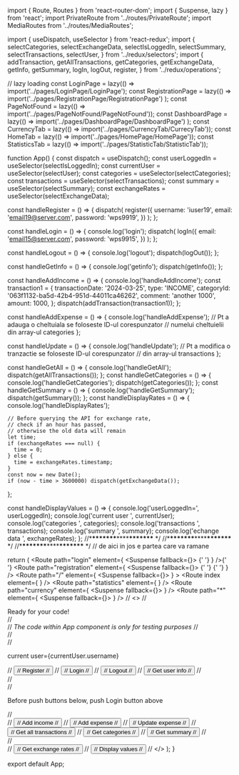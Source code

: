import { Route, Routes } from 'react-router-dom';
import { Suspense, lazy } from 'react';
import PrivateRoute from '../routes/PrivateRoute';
import MediaRoutes from '../routes/MediaRoutes';

import { useDispatch, useSelector } from 'react-redux';
import {
  selectCategories,
  selectExchangeData,
  selectIsLoggedIn,
  selectSummary,
  selectTransactions,
  selectUser,
} from '../redux/selectors';
import {
  addTransaction,
  getAllTransactions,
  getCategories,
  getExchangeData,
  getInfo,
  getSummary,
  logIn,
  logOut,
  register,
} from '../redux/operations';

// lazy loading const LoginPage = lazy(() =>
import('../pages/LoginPage/LoginPage');
const RegistrationPage = lazy(() =>
  import('../pages/RegistrationPage/RegistrationPage')
);
const PageNotFound = lazy(() => import('../pages/PageNotFound/PageNotFound'));
const DashboardPage = lazy(() =>
  import('../pages/DashboardPage/DashboardPage')
);
const CurrencyTab = lazy(() => import('../pages/CurrencyTab/CurrecyTab'));
const HomeTab = lazy(() => import('../pages/HomePage/HomePage'));
const StatisticsTab = lazy(() => import('../pages/StatisticTab/StatisticTab'));

function App() {
  const dispatch = useDispatch();
  const userLoggedIn = useSelector(selectIsLoggedIn);
  const currentUser = useSelector(selectUser);
  const categories = useSelector(selectCategories);
  const transactions = useSelector(selectTransactions);
  const summary = useSelector(selectSummary);
  const exchangeRates = useSelector(selectExchangeData);

  const handleRegister = () => {
    dispatch(
      register({
        username: 'iuser19',
        email: 'email19@server.com',
        password: 'wps9919',
      })
    );
  };

  const handleLogin = () => {
    console.log('login');
    dispatch(
      logIn({
        email: 'email15@server.com',
        password: 'wps9915',
      })
    );
  };

  const handleLogout = () => {
    console.log('logout');
    dispatch(logOut());
  };

  const handleGetInfo = () => {
    console.log('getinfo');
    dispatch(getInfo());
  };

  const handleAddIncome = () => {
    console.log('handleAddIncome');
    const transaction1 = {
      transactionDate: '2024-03-25',
      type: 'INCOME',
      categoryId: '063f1132-ba5d-42b4-951d-44011ca46262',
      comment: 'another 1000',
      amount: 1000,
    };
    dispatch(addTransaction(transaction1));
  };

  const handleAddExpense = () => {
    console.log('handleAddExpense');
    // Pt a adauga o cheltuiala se foloseste ID-ul corespunzator
    // numelui cheltuielii din array-ul categories
  };

  const handleUpdate = () => {
    console.log('handleUpdate');
    // Pt a modifica o tranzactie se foloseste ID-ul corespunzator
    // din array-ul transactions
  };

  const handleGetAll = () => {
    console.log('handleGetAll');
    dispatch(getAllTransactions());
  };
  const handleGetCategories = () => {
    console.log('handleGetCategories');
    dispatch(getCategories());
  };
  const handleGetSummary = () => {
    console.log('handleGetSummary');
    dispatch(getSummary());
  };
  const handleDisplayRates = () => {
    console.log('handleDisplayRates');

    // Before querying the API for exchange rate,
    // check if an hour has passed,
    // otherwise the old data will remain
    let time;
    if (exchangeRates === null) {
      time = 0;
    } else {
      time = exchangeRates.timestamp;
    }
    const now = new Date();
    if (now - time > 3600000) dispatch(getExchangeData());
  };

  const handleDisplayValues = () => {
    console.log('userLoggedIn=', userLoggedIn);
    console.log('current user ', currentUser);
    console.log('categories ', categories);
    console.log('transactions ', transactions);
    console.log('summary ', summary);
    console.log('echange data ', exchangeRates);
  };
  //\***\*\*\*\*\*\*\***\*\*\*\***\*\*\*\*\*\*\*** \*/
  //\***\*\*\*\*\*\*\***\*\*\*\***\*\*\*\*\*\*\*** \*/
  //\***\*\*\*\*\*\*\***\*\*\*\***\*\*\*\*\*\*\*** \*/
  // de aici in jos e partea care va ramane

  return (
    <Routes>
      <Route
        path="login"
        element={
          <Suspense fallback={<Loader />}>
            <LoginPage />{' '}
          </Suspense>
        }
      />{' '}
      <Route
        path="registration"
        element={
          <Suspense fallback={<Loader />}>
            {' '}
            <RegistrationPage />{' '}
          </Suspense>
        }
      />
      <Route
        path="/"
        element={
          <Suspense fallback={<Loader />}>
            <DashboardPage />
          </Suspense>
        }
      >
        <Route
          index
          element={
            <PrivateRoute>
              <HomeTab />
            </PrivateRoute>
          }
        />
        <Route
          path="statistics"
          element={
            <PrivateRoute>
              <StatisticsTab />
            </PrivateRoute>
          }
        />
        <Route
          path="currency"
          element={
            <PrivateRoute>
              <MediaRoutes>
                <Suspense fallback={<Loader />}>
                  <CurrencyTab />
                </Suspense>
              </MediaRoutes>
            </PrivateRoute>
          }
        />
      </Route>
      <Route
        path="*"
        element={
          <Suspense fallback={<Loader />}>
            <PageNotFound />
          </Suspense>
        }
      />
    </Routes>
    // <>
    //   <div>Ready for your code!</div>
    //   <br />
    //   <i>The code within App component is only for testing purposes</i>
    //   <br />
    //   <br />
    //   <p>current user={currentUser.username}</p>
    //   <button type="button" onClick={handleRegister}>
    //     Register
    //   </button>
    //   <button type="button" onClick={handleLogin}>
    //     Login
    //   </button>
    //   <button type="button" onClick={handleLogout}>
    //     Logout
    //   </button>
    //   <button type="button" onClick={handleGetInfo}>
    //     Get user info
    //   </button>
    //   <br />
    //   <br />
    //   <p>Before push buttons below, push Login button above</p>
    //   <br />
    //   <button type="button" onClick={handleAddIncome}>
    //     Add income
    //   </button>
    //   <button type="button" onClick={handleAddExpense}>
    //     Add expense
    //   </button>
    //   <button type="button" onClick={handleUpdate}>
    //     Update expense
    //   </button>
    //   <button type="button" onClick={handleGetAll}>
    //     Get all transactions
    //   </button>
    //   <button type="button" onClick={handleGetCategories}>
    //     Get categories
    //   </button>
    //   <button type="button" onClick={handleGetSummary}>
    //     Get summary
    //   </button>
    //   <br />
    //   <br />
    //   <button type="button" onClick={handleDisplayRates}>
    //     Get exchange rates
    //   </button>
    //   <button type="button" onClick={handleDisplayValues}>
    //     Display values
    //   </button>
    // </>
  );
}

export default App;
